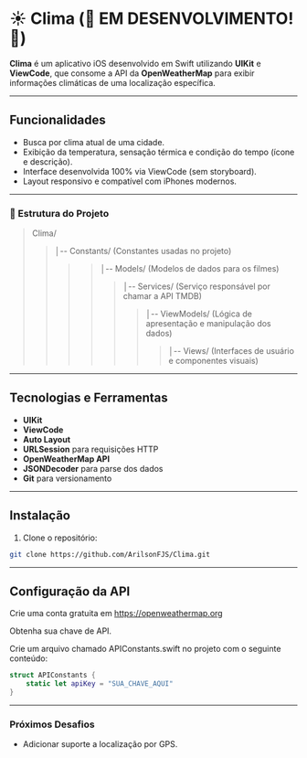 # ☀️ Clima (🚧 EM DESENVOLVIMENTO! 🚧)

**Clima** é um aplicativo iOS desenvolvido em Swift utilizando **UIKit** e **ViewCode**, que consome a API da **OpenWeatherMap** para exibir informações climáticas de uma localização específica.

---

## Funcionalidades

- Busca por clima atual de uma cidade.
- Exibição da temperatura, sensação térmica e condição do tempo (ícone e descrição).
- Interface desenvolvida 100% via ViewCode (sem storyboard).
- Layout responsivo e compatível com iPhones modernos.

---
### 📂 Estrutura do Projeto

> Clima/
> > │-- Constants/ (Constantes usadas no projeto)
> > > > │-- Models/ (Modelos de dados para os filmes)
> > > > > │-- Services/ (Serviço responsável por chamar a API TMDB)
> > > > > > │-- ViewModels/ (Lógica de apresentação e manipulação dos dados)
> > > > > > > │-- Views/ (Interfaces de usuário e componentes visuais)
---

## Tecnologias e Ferramentas

- **UIKit**
- **ViewCode**
- **Auto Layout**
- **URLSession** para requisições HTTP
- **OpenWeatherMap API**
- **JSONDecoder** para parse dos dados
- **Git** para versionamento

---

## Instalação

1. Clone o repositório:

```bash
git clone https://github.com/ArilsonFJS/Clima.git
```
---

## Configuração da API
Crie uma conta gratuita em https://openweathermap.org

Obtenha sua chave de API.

Crie um arquivo chamado APIConstants.swift no projeto com o seguinte conteúdo:

```swift
struct APIConstants {
    static let apiKey = "SUA_CHAVE_AQUI"
}
```

---

### Próximos Desafios
 - Adicionar suporte a localização por GPS.



